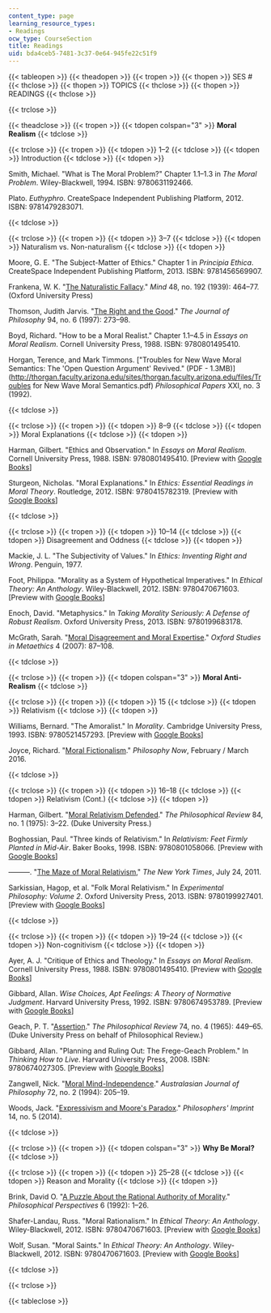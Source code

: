 ```yaml
---
content_type: page
learning_resource_types:
- Readings
ocw_type: CourseSection
title: Readings
uid: bda4ceb5-7481-3c37-0e64-945fe22c51f9
---
```


{{< tableopen >}}
{{< theadopen >}}
{{< tropen >}}
{{< thopen >}}
SES #
{{< thclose >}}
{{< thopen >}}
TOPICS
{{< thclose >}}
{{< thopen >}}
READINGS
{{< thclose >}}

{{< trclose >}}

{{< theadclose >}}
{{< tropen >}}
{{< tdopen colspan="3" >}}
**Moral Realism**
{{< tdclose >}}

{{< trclose >}}
{{< tropen >}}
{{< tdopen >}}
1–2
{{< tdclose >}}
{{< tdopen >}}
Introduction
{{< tdclose >}}
{{< tdopen >}}


Smith, Michael. "What is The Moral Problem?" Chapter 1.1–1.3 in _The Moral Problem_. Wiley-Blackwell, 1994. ISBN: 9780631192466.

Plato. _Euthyphro_. CreateSpace Independent Publishing Platform, 2012. ISBN: 9781479283071.


{{< tdclose >}}

{{< trclose >}}
{{< tropen >}}
{{< tdopen >}}
3–7
{{< tdclose >}}
{{< tdopen >}}
Naturalism vs. Non-naturalism
{{< tdclose >}}
{{< tdopen >}}


Moore, G. E. "The Subject-Matter of Ethics." Chapter 1 in _Principia Ethica_. CreateSpace Independent Publishing Platform, 2013. ISBN: 9781456569907.

Frankena, W. K. "[The Naturalistic Fallacy](http://www.jstor.org/stable/2250706)." _Mind_ 48, no. 192 (1939): 464–77. (Oxford University Press)

Thomson, Judith Jarvis. "[The Right and the Good](http://dx.doi.org/10.2307/2564542)." _The Journal of Philosophy_ 94, no. 6 (1997): 273–98.

Boyd, Richard. "How to be a Moral Realist." Chapter 1.1–4.5 in _Essays on Moral Realism_. Cornell University Press, 1988. ISBN: 9780801495410.

Horgan, Terence, and Mark Timmons. ["Troubles for New Wave Moral Semantics: The 'Open Question Argument' Revived." (PDF - 1.3MB)](http://thorgan.faculty.arizona.edu/sites/thorgan.faculty.arizona.edu/files/Troubles for New Wave Moral Semantics.pdf) _Philosophical Papers_ XXI, no. 3 (1992).


{{< tdclose >}}

{{< trclose >}}
{{< tropen >}}
{{< tdopen >}}
8–9
{{< tdclose >}}
{{< tdopen >}}
Moral Explanations
{{< tdclose >}}
{{< tdopen >}}


Harman, Gilbert. "Ethics and Observation." In _Essays on Moral Realism_. Cornell University Press, 1988. ISBN: 9780801495410. \[Preview with [Google Books](http://books.google.com/books?id=-msmrkE-67IC&pg=PA119#v=onepage)\]

Sturgeon, Nicholas. "Moral Explanations." In _Ethics: Essential Readings in Moral Theory_. Routledge, 2012. ISBN: 9780415782319. \[Preview with [Google Books](http://books.google.com/books?id=KaHbCgAAQBAJ&pg=PA164#v=onepage)\]


{{< tdclose >}}

{{< trclose >}}
{{< tropen >}}
{{< tdopen >}}
10–14
{{< tdclose >}}
{{< tdopen >}}
Disagreement and Oddness
{{< tdclose >}}
{{< tdopen >}}


Mackie, J. L. "The Subjectivity of Values." In _Ethics: Inventing Right and Wrong_. Penguin, 1977.

Foot, Philippa. "Morality as a System of Hypothetical Imperatives." In _Ethical Theory: An Anthology_. Wiley-Blackwell, 2012. ISBN: 9780470671603. \[Preview with [Google Books](http://books.google.com/books?id=P-1CpL6XDTYC&pg=PA138#v=onepage)\]

Enoch, David. "Metaphysics." In _Taking Morality Seriously: A Defense of Robust Realism_. Oxford University Press, 2013. ISBN: 9780199683178.

McGrath, Sarah. "[Moral Disagreement and Moral Expertise](http://philpapers.org/rec/MCGMDA)." _Oxford Studies in Metaethics_ 4 (2007): 87–108.


{{< tdclose >}}

{{< trclose >}}
{{< tropen >}}
{{< tdopen colspan="3" >}}
**Moral Anti-Realism**
{{< tdclose >}}

{{< trclose >}}
{{< tropen >}}
{{< tdopen >}}
15
{{< tdclose >}}
{{< tdopen >}}
Relativism
{{< tdclose >}}
{{< tdopen >}}


Williams, Bernard. "The Amoralist." In _Morality_. Cambridge University Press, 1993. ISBN: 9780521457293. \[Preview with [Google Books](http://books.google.com/books?id=CPlEQ36EJw0C&pg=PA3#v=onepage)\]

Joyce, Richard. "[Moral Fictionalism](https://philosophynow.org/issues/82/Moral_Fictionalism)." _Philosophy Now_, February / March 2016.


{{< tdclose >}}

{{< trclose >}}
{{< tropen >}}
{{< tdopen >}}
16–18
{{< tdclose >}}
{{< tdopen >}}
Relativism (Cont.)
{{< tdclose >}}
{{< tdopen >}}


Harman, Gilbert. "[Moral Relativism Defended](http://www.jstor.org/stable/2184078)." _The Philosophical Review_ 84, no. 1 (1975): 3–22. (Duke University Press.)

Boghossian, Paul. "Three kinds of Relativism." In _Relativism: Feet Firmly Planted in Mid-Air_. Baker Books, 1998. ISBN: 9780801058066. \[Preview with [Google Books](http://books.google.com/books?id=JulBONF0BKMC&pg=PA36#v=onepage)\]

———. "[The Maze of Moral Relativism](http://opinionator.blogs.nytimes.com/2011/07/24/the-maze-of-moral-relativism/?_r=0)," _The New York Times_, July 24, 2011.

Sarkissian, Hagop, et al. "Folk Moral Relativism." In _Experimental Philosophy: Volume 2_. Oxford University Press, 2013. ISBN: 9780199927401. \[Preview with [Google Books](http://books.google.com/books?id=IVLSAQAAQBAJ&pg=PA169#v=onepage)\]


{{< tdclose >}}

{{< trclose >}}
{{< tropen >}}
{{< tdopen >}}
19–24
{{< tdclose >}}
{{< tdopen >}}
Non-cognitivism
{{< tdclose >}}
{{< tdopen >}}


Ayer, A. J. "Critique of Ethics and Theology." In _Essays on Moral Realism_. Cornell University Press, 1988. ISBN: 9780801495410. \[Preview with [Google Books](http://books.google.com/books?id=-msmrkE-67IC&pg=PA27#v=onepage)\]

Gibbard, Allan. _Wise Choices, Apt Feelings: A Theory of Normative Judgment_. Harvard University Press, 1992. ISBN: 9780674953789. \[Preview with [Google Books](http://books.google.com/books?id=lKfvFSZtYOEC&pg=PAfrontcover)\]

Geach, P. T. "[Assertion](http://dx.doi.org/10.2307/2183123 )." _The Philosophical Review_ 74, no. 4 (1965): 449–65. (Duke University Press on behalf of Philosophical Review.)

Gibbard, Allan. "Planning and Ruling Out: The Frege-Geach Problem." In _Thinking How to Live_. Harvard University Press, 2008. ISBN: 9780674027305. \[Preview with [Google Books](http://books.google.com/books?id=GdQmEQ4YdIwC&pg=PA41#v=onepage)\]

Zangwell, Nick. "[Moral Mind-Independence](http://dx.doi.org/10.1080/00048409412346011)." _Australasian Journal of Philosophy_ 72, no. 2 (1994): 205–19.

Woods, Jack. "[Expressivism and Moore's Paradox](http://hdl.handle.net/2027/spo.3521354.0014.005)." _Philosophers' Imprint_ 14, no. 5 (2014).


{{< tdclose >}}

{{< trclose >}}
{{< tropen >}}
{{< tdopen colspan="3" >}}
**Why Be Moral?**
{{< tdclose >}}

{{< trclose >}}
{{< tropen >}}
{{< tdopen >}}
25–28
{{< tdclose >}}
{{< tdopen >}}
Reason and Morality
{{< tdclose >}}
{{< tdopen >}}


Brink, David O. "[A Puzzle About the Rational Authority of Morality](http://dx.doi.org/10.2307/2214236)." _Philosophical Perspectives_ 6 (1992): 1–26.

Shafer-Landau, Russ. "Moral Rationalism." In _Ethical Theory: An Anthology_. Wiley-Blackwell, 2012. ISBN: 9780470671603. \[Preview with [Google Books](http://books.google.com/books?id=P-1CpL6XDTYC&pg=PA159#v=onepage)\]

Wolf, Susan. "Moral Saints." In _Ethical Theory: An Anthology_. Wiley-Blackwell, 2012. ISBN: 9780470671603. \[Preview with [Google Books](https://books.google.com/books?id=P-1CpL6XDTYC&lpg=PP1&pg=PA200#v=onepage&q&f=false)\]


{{< tdclose >}}

{{< trclose >}}

{{< tableclose >}}